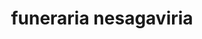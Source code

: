 ---
title: "funeraria nesagaviria"
url: /riohacha/funeraria-nesagaviria/
shop: directores de funerarias
---